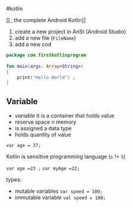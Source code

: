 #kotlin 

[[_ the complete Android Kotlin]]


1. create a new project in AnSt (Android Studio)
2. add a new file (`FileName`) 
3. add a new cod
```kotlin
package com.firstkotlinprogram  
  
fun main(args: Array<String>)  
{  
    print("Hello World") ;  
}
```


## Variable
- *variable* it is a container that holds value
- reserve space n memory
- is assigned a data type
- holds quantity of value

`var age = 37;`

Kotlin is sensitive programming language (`s` != `S`)

`var age =23 ;`
`var myAge =22;` 

types:
- mutable variables `var speed = 100;`
- immutable variable `val speed = 100;`


